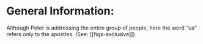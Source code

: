 # General Information:

Although Peter is addressing the entire group of people, here the word “us” refers only to the apostles. (See: [[figs-exclusive]])